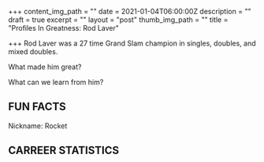+++
content_img_path = ""
date = 2021-01-04T06:00:00Z
description = ""
draft = true
excerpt = ""
layout = "post"
thumb_img_path = ""
title = "Profiles In Greatness: Rod Laver"

+++
Rod Laver was a 27 time Grand Slam champion in singles, doubles, and mixed doubles.

What made him great?

What can we learn from him?

## FUN FACTS

Nickname: Rocket

## CARREER STATISTICS